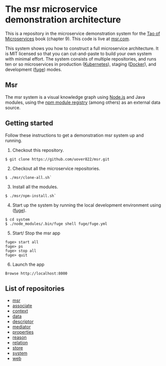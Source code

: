# The msr microservice demonstration architecture

This is a repository in the microservice demonstration system for
the [Tao of Microservices](//bit.ly/rmtaomicro) book (chapter 9). This
code is live at [msr.com](//msr.com).

This system shows you how to construct a full microservice
architecture. It is MIT licensed so that you can cut-and-paste to
build your own system with minimal effort. The system consists of
multiple repositories, and runs ten or so microservices in production
([Kubernetes](//kubernetes.io)), staging ([Docker](//docker.com)), and
development ([fuge](//github.com/apparatus/fuge)) modes.

## Msr

The msr system is a visual knowledge graph
using [Node.js](//nodejs.org) and Java modules, using
the [npm module registry](//npmjs.com) (among others) as an external
data source.


## Getting started

Follow these instructions to get a demonstration msr system up and
running.

1. Checkout this repository.
  ```
  $ git clone https://github.com/uover822/msr.git
  ```

2. Checkout all the microservice repositories.
  ```
  $ ./msr/clone-all.sh`
  ```
  
3. Install all the modules.
  ```
  $ ./msr/npm-install.sh`
  ```

4. Start up the system by running the local development environment
  using ([fuge](//github.com/apparatus/fuge)).
  ```
  $ cd system
  $ ./node_modules/.bin/fuge shell fuge/fuge.yml
  ```

5. Start/ Stop the msr app
  ```
  fuge> start all
  fuge> ps
  fuge> stop all
  fuge> quit
  ```

6. Launch the app
  ```
  Browse http://localhost:8000

  ```

## List of repositories

* [msr](https://github.com/uover822/msr)
* [associate](https://github.com/uover822/associate)
* [context](https://github.com/uover822/context)
* [data](https://github.com/uover822/data)
* [descriptor](https://github.com/uover822/descriptor)
* [mediator](https://github.com/uover822/mediator)
* [properties](https://github.com/uover822/properties)
* [reason](https://github.com/uover822/reason)
* [relation](https://github.com/uover822/relation)
* [store](https://github.com/uover822/store)
* [system](https://github.com/uover822/system)
* [web](https://github.com/uover822/web)
